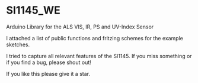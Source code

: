# SI1145_WE
Arduino Library for the ALS VIS, IR, PS and UV-Index Sensor

I attached a list of public functions and fritzing schemes for the example sketches.

I tried to capture all relevant features of the SI1145. If you miss something or
if you find a bug, please shout out!

If you like this please give it a star. 
